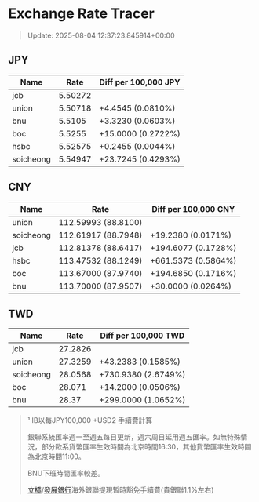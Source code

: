# Exchange Rate Tracer

> Update: 2025-08-04 12:37:23.845914+00:00

## JPY

| Name      |    Rate | Diff per 100,000 JPY   |
|-----------|---------|------------------------|
| jcb       | 5.50272 |                        |
| union     | 5.50718 | +4.4545 (0.0810%)      |
| bnu       | 5.5105  | +3.3230 (0.0603%)      |
| boc       | 5.5255  | +15.0000 (0.2722%)     |
| hsbc      | 5.52575 | +0.2455 (0.0044%)      |
| soicheong | 5.54947 | +23.7245 (0.4293%)     |

## CNY

| Name      | Rate                | Diff per 100,000 CNY   |
|-----------|---------------------|------------------------|
| union     | 112.59993	(88.8100) |                        |
| soicheong | 112.61917	(88.7948) | +19.2380 (0.0171%)     |
| jcb       | 112.81378	(88.6417) | +194.6077 (0.1728%)    |
| hsbc      | 113.47532	(88.1249) | +661.5373 (0.5864%)    |
| boc       | 113.67000	(87.9740) | +194.6850 (0.1716%)    |
| bnu       | 113.70000	(87.9507) | +30.0000 (0.0264%)     |

## TWD

| Name      |    Rate | Diff per 100,000 TWD   |
|-----------|---------|------------------------|
| jcb       | 27.2826 |                        |
| union     | 27.3259 | +43.2383 (0.1585%)     |
| soicheong | 28.0568 | +730.9380 (2.6749%)    |
| boc       | 28.071  | +14.2000 (0.0506%)     |
| bnu       | 28.37   | +299.0000 (1.0652%)    |


> ¹ IB以每JPY100,000 +USD2 手續費計算
>
> 銀聯系統匯率週一至週五每日更新，週六周日延用週五匯率。如無特殊情況，部分歐系貨幣匯率生效時間為北京時間16:30，其他貨幣匯率生效時間為北京時間11:00。
>
> BNU下班時間匯率較差。
>
> [立橋](https://www.wlbank.com.mo/uploads/ueditor/file/20181211/1544536513900230.pdf)/[發展銀行](https://www.mdb.com.mo/Service_Charges_20230728.pdf)海外銀聯提現暫時豁免手續費(貴銀聯1.1%左右)

